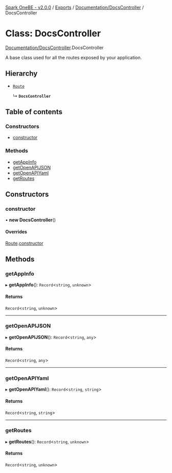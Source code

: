 [Spark OneBE - v2.0.0](../README.md) / [Exports](../modules.md) / [Documentation/DocsController](../modules/Documentation_DocsController.md) / DocsController

# Class: DocsController

[Documentation/DocsController](../modules/Documentation_DocsController.md).DocsController

A base class used for all the routes exposed by your application.

## Hierarchy

- [`Route`](Router_Route.Route.md)

  ↳ **`DocsController`**

## Table of contents

### Constructors

- [constructor](Documentation_DocsController.DocsController.md#constructor)

### Methods

- [getAppInfo](Documentation_DocsController.DocsController.md#getappinfo)
- [getOpenAPIJSON](Documentation_DocsController.DocsController.md#getopenapijson)
- [getOpenAPIYaml](Documentation_DocsController.DocsController.md#getopenapiyaml)
- [getRoutes](Documentation_DocsController.DocsController.md#getroutes)

## Constructors

### constructor

• **new DocsController**()

#### Overrides

[Route](Router_Route.Route.md).[constructor](Router_Route.Route.md#constructor)

## Methods

### getAppInfo

▸ **getAppInfo**(): `Record`<`string`, `unknown`\>

#### Returns

`Record`<`string`, `unknown`\>

___

### getOpenAPIJSON

▸ **getOpenAPIJSON**(): `Record`<`string`, `any`\>

#### Returns

`Record`<`string`, `any`\>

___

### getOpenAPIYaml

▸ **getOpenAPIYaml**(): `Record`<`string`, `string`\>

#### Returns

`Record`<`string`, `string`\>

___

### getRoutes

▸ **getRoutes**(): `Record`<`string`, `unknown`\>

#### Returns

`Record`<`string`, `unknown`\>
